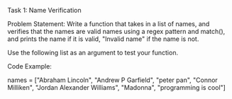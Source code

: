 Task 1: Name Verification

Problem Statement:  Write a function that takes in a list of names, and verifies that the names are valid names using a regex pattern and match(), and prints the name if it is valid, "Invalid name" if the name is not.

Use the following list as an argument to test your function.

Code Example:


names = ["Abraham Lincoln", "Andrew P Garfield", "peter pan", "Connor Milliken", "Jordan Alexander Williams", "Madonna", "programming is cool"]
